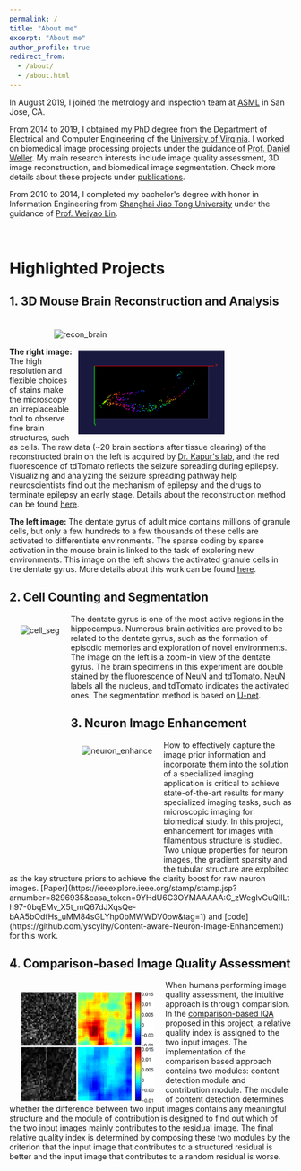 ```yaml
---
permalink: /
title: "About me"
excerpt: "About me"
author_profile: true
redirect_from: 
  - /about/
  - /about.html
---
```


In August 2019, I joined the metrology and inspection team at [ASML](https://www.asml.com/en) in San Jose, CA.

From 2014 to 2019, I obtained my PhD degree from the Department of Electrical and Computer Engineering of the [University of Virginia](https://www.virginia.edu/). I worked on biomedical image processing projects under the guidance of [Prof. Daniel Weller](https://sites.google.com/view/dweller42/). My main research interests include image quality assessment, 3D image reconstruction, and biomedical image segmentation. Check more details about these projects under [publications](https://yscylhy.github.io/publications/).

From 2010 to 2014, I completed my bachelor's degree with honor in Information Engineering from [Shanghai Jiao Tong University](https://en.sjtu.edu.cn/) under the guidance of [Prof. Weiyao Lin](https://weiyaolin.github.io/). 
<br> <br> <br> 

Highlighted Projects
======

1\. 3D Mouse Brain Reconstruction and Analysis
------
<img src="images/small_hot_brain.gif" alt="recon_brain" style="height:150px;  margin: 20px 5px 0px 80px"/>
<img src="images/activated_3d_cell.gif" alt="3d_cell" style="float:right; height:150px;  margin: 20px 120px 0px 5px"/> 

<b>The right image:</b> The high resolution and flexible choices of stains make the microscopy an irreplaceable tool to observe fine brain structures, such as cells. The raw data (~20 brain sections after tissue clearing) of the reconstructed brain on the left is acquired by [Dr. Kapur's lab](https://braininstitute.virginia.edu/kapur), and the red fluorescence of tdTomato reflects the seizure spreading during epilepsy. Visualizing and analyzing the seizure spreading pathway help neuroscientists find out the mechanism of epilepsy and the drugs to terminate epilepsy an early stage. Details about the reconstruction method can be found [here](https://www.ncbi.nlm.nih.gov/pmc/articles/PMC6488466/).

<b>The left image:</b> The dentate gyrus of adult mice contains millions of granule cells, but only a few hundreds to a few thousands of these cells are activated to differentiate environments. The sparse coding by sparse activation in the mouse brain is linked to the task of exploring new environments. This image on the left shows the activated granule cells in the dentate gyrus. More details about this work can be found [here](https://arxiv.org/abs/1904.08864).

2\. Cell Counting and Segmentation
------

<img src="images/cell_seg.gif" alt="cell_seg" style="float:left; height:200px; margin: 20px 20px 20px 20px"/>

The dentate gyrus is one of the most active regions in the hippocampus. Numerous brain activities are proved to be related to the dentate gyrus, such as the formation of episodic memories and exploration of novel environments. The image on the left is a zoom-in view of the dentate gyrus. The brain specimens    in this experiment are double stained by the fluorescence of NeuN and tdTomato. NeuN labels all the nucleus, and tdTomato indicates the activated ones. The segmentation method is based on [U-net](https://arxiv.org/abs/1505.04597).


3\. Neuron Image Enhancement 
------
<img src="images/neuron_enhance.gif" alt="neuron_enhance" style="float:left; height:200px; margin: 10px 20px 20px 20px"/>
How to effectively capture the image prior information and incorporate them into the solution of a specialized imaging application is critical to achieve state-of-the-art results for many specialized imaging tasks, such as microscopic imaging for biomedical study. In this project, enhancement for images with filamentous structure is studied. Two unique properties for neuron images, the gradient sparsity and the tubular structure are exploited as the key structure priors to achieve the clarity boost for raw neuron images. [Paper](https://ieeexplore.ieee.org/stamp/stamp.jsp?arnumber=8296935&casa_token=9YHdU6C3OYMAAAAA:C_zWeglvCuQIILth97-0bqEMv_X5t_mQ67dJXqsQe-bAA5bOdfHs_uMM84sGLYhp0bMWWDV0ow&tag=1) and [code](https://github.com/yscylhy/Content-aware-Neuron-Image-Enhancement) for this work.


4\. Comparison-based Image Quality Assessment
------
<img src="images/C_IQA.png" alt="C_IQA" style="float:left; height:200px; margin: 20px 20px 0px 20px"/>

When humans performing image quality assessment, the intuitive approach is through comparision. In the [comparison-based IQA](http://www.bookyourproject.com/dip/16D12.pdf) proposed in this project, a relative quality index is assigned to the two input images. The implementation of the comparison based approach contains two modules: content detection module and contribution module. The module of content detection determines whether the difference between two input images contains any meaningful structure and the module of contribution is designed to find out which of the two input images mainly contributes to the residual image. The final relative quality index is determined by composing these two modules by the criterion that the input image that contributes to a structured residual is better and the input image that contributes to a random residual is worse. 


